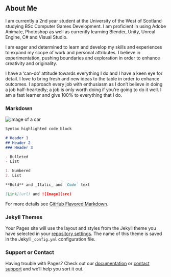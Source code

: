 ## About Me

I am currently a 2nd year student at the University of the West of Scotland studying BSc Computer Games Development. I am proficient in using Adobe Animate, Photoshop as well as currently learning Blender, Unity, Unreal Engine, C# and Visual Studio. 

I am eager and determined to learn and develop my skills and experiences to expand my scope of work and personal attributes. I believe in experimentation, pushing boundaries and exploration in order to enhance creativity and originality.

I have a ‘can-do’ attitude towards everything I do and I have a keen eye for detail. I love to bring fresh and new ideas to the table in order to enhance outcomes. I approach every job with enthusiasm as I don’t believe in doing a job half-heartedly; a job is only worth doing if you’re going to do it well. I am a fast learner and give 100% to everything that I do.


### Markdown

![image of a car](https://www.artstation.com/artwork/XB0OwL "3D car I created using Blender")

```markdown
Syntax highlighted code block

# Header 1
## Header 2
### Header 3

- Bulleted
- List

1. Numbered
2. List

**Bold** and _Italic_ and `Code` text

[Link](url) and ![Image](src)
```

For more details see [GitHub Flavored Markdown](https://guides.github.com/features/mastering-markdown/).

### Jekyll Themes

Your Pages site will use the layout and styles from the Jekyll theme you have selected in your [repository settings](https://github.com/RyanM83/RyanM83.github.io/settings). The name of this theme is saved in the Jekyll `_config.yml` configuration file.

### Support or Contact

Having trouble with Pages? Check out our [documentation](https://help.github.com/categories/github-pages-basics/) or [contact support](https://github.com/contact) and we’ll help you sort it out.
